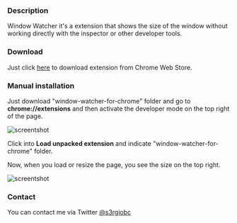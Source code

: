 ### Description
Window Watcher it's a extension that shows the size of the window without working directly with the inspector or other developer tools.

### Download
Just click [here](https://chrome.google.com/webstore/detail/hbppbfcjfgiebcglahgdjlalhgplcpkf/) to download extension from Chrome Web Store.

### Manual installation
Just download "window-watcher-for-chrome" folder and go to **chrome://extensions** and then activate the developer mode on the top right of the page.

![screentshot](http://i.imgur.com/egQQX0P.png)

Click into **Load unpacked extension** and indicate "window-watcher-for-chrome" folder.

Now, when you load or resize the page, you see the size on the top right.

![screentshot](http://i.imgur.com/7pyxHSH.png)

### **Contact**
You can contact me via Twitter [@s3rgiobc](https://twitter.com/s3rgiobc)
